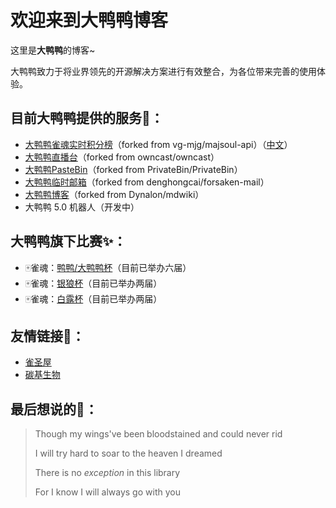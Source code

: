 # 欢迎来到大鸭鸭博客

这里是**大鸭鸭**的博客~

大鸭鸭致力于将业界领先的开源解决方案进行有效整合，为各位带来完善的使用体验。

## 目前大鸭鸭提供的服务🔭：

- [大鸭鸭雀魂实时积分榜](https://mj00.top)（forked from vg-mjg/majsoul-api）（[中文](https://cn.mj00.top)）
- [大鸭鸭直播台](https://live.mj00.top)（forked from owncast/owncast）
- [大鸭鸭PasteBin](https://bin.mj00.top)（forked from PrivateBin/PrivateBin）
- [大鸭鸭临时邮箱](https://mail.mj00.top)（forked from denghongcai/forsaken-mail）
- [大鸭鸭博客](https://cyber.mj00.top/blog)（forked from Dynalon/mdwiki）
- 大鸭鸭 5.0 机器人（开发中）

## 大鸭鸭旗下比赛✨：

- 🀄雀魂：[鸭鸭/大鸭鸭杯](https://cyber.mj00.top/yaya.html)（目前已举办六届）
- 🀄雀魂：[银狼杯](https://cyber.mj00.top/yinlang.html)（目前已举办两届）
- 🀄雀魂：[白露杯](https://cyber.mj00.top/bailu.html)（目前已举办两届）

## 友情链接💁：

- [雀圣屋](https://qm.qq.com/q/BQ3MroTTYO)
- [碳基生物](https://qm.qq.com/q/alePLcAm8E)

## 最后想说的💬：

> Though my wings've been bloodstained and could never rid
> 
> I will try hard to soar to the heaven I dreamed
> 
> There is no *exception* in this library
> 
> For I know I will always go with you